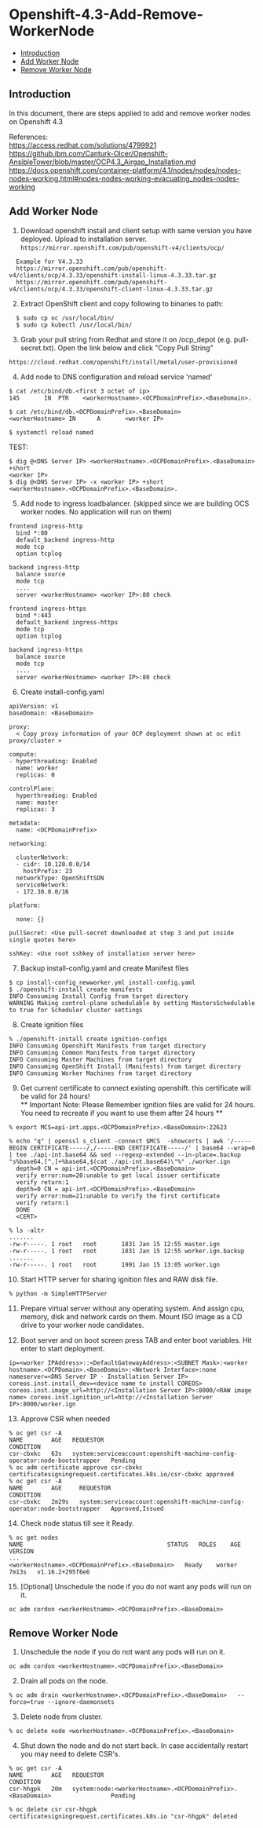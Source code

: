 # Openshift-4.3-Add-Remove-WorkerNode

- [Introduction](#introduction)
- [Add Worker Node](#add-worker-node)
- [Remove Worker Node](#remove-worker-node)

## Introduction
In this document, there are steps applied to add and remove worker nodes on Openshift 4.3

References:<br>
https://access.redhat.com/solutions/4799921<br>
https://github.ibm.com/Canturk-Olcer/Openshift-AnsibleTower/blob/master/OCP4.3_Airgap_Installation.md<br>
https://docs.openshift.com/container-platform/4.1/nodes/nodes/nodes-nodes-working.html#nodes-nodes-working-evacuating_nodes-nodes-working<br>


## Add Worker Node

1. Download openshift install and client setup with same version you have deployed. Upload to installation server.
  `https://mirror.openshift.com/pub/openshift-v4/clients/ocp/`

  ```
    Example for V4.3.33
    https://mirror.openshift.com/pub/openshift-v4/clients/ocp/4.3.33/openshift-install-linux-4.3.33.tar.gz
    https://mirror.openshift.com/pub/openshift-v4/clients/ocp/4.3.33/openshift-client-linux-4.3.33.tar.gz
  ```

2. Extract OpenShift client and copy following to binaries to path:
  ```
    $ sudo cp oc /usr/local/bin/
    $ sudo cp kubectl /usr/local/bin/
  ```

3. Grab your pull string from Redhat and store it on /ocp_depot (e.g. pull-secret.txt). Open the link below and click "Copy Pull String"
  ```
  https://cloud.redhat.com/openshift/install/metal/user-provisioned
  ```

4. Add node to DNS configuration and reload service 'named'
  ```
  $ cat /etc/bind/db.<first 3 octet of ip> 
  145       IN  PTR    <workerHostname>.<OCPDomainPrefix>.<BaseDomain>.

  $ cat /etc/bind/db.<OCPDomainPrefix>.<BaseDomain>
  <workerHostname> IN      A       <worker IP>

  $ systemctl reload named
  ```

  TEST:
  ```
  $ dig @<DNS Server IP> <workerHostname>.<OCPDomainPrefix>.<BaseDomain> +short
  <worker IP>
  $ dig @<DNS Server IP> -x <worker IP> +short
  <workerHostname>.<OCPDomainPrefix>.<BaseDomain>.
  ```

5. Add node to ingress loadbalancer. (skipped since we are building OCS worker nodes. No application will run on them)
  ```
  frontend ingress-http
    bind *:80
    default_backend ingress-http
    mode tcp
    option tcplog

  backend ingress-http
    balance source
    mode tcp
    ....  
    server <workerHostname> <worker IP>:80 check

  frontend ingress-https
    bind *:443
    default_backend ingress-https
    mode tcp
    option tcplog

  backend ingress-https
    balance source
    mode tcp
    ....  
    server <workerHostname> <worker IP>:80 check
  ```

6. Create install-config.yaml

  ```
  apiVersion: v1
  baseDomain: <BaseDomain>

  proxy:
    < Copy proxy information of your OCP deployment shown at oc edit proxy/cluster >

  compute:
  - hyperthreading: Enabled
    name: worker
    replicas: 0

  controlPlane:
    hyperthreading: Enabled
    name: master
    replicas: 3

  metadata:
    name: <OCPDomainPrefix>

  networking:

    clusterNetwork:
    - cidr: 10.128.0.0/14
      hostPrefix: 23
    networkType: OpenShiftSDN
    serviceNetwork:
    - 172.30.0.0/16

  platform:

    none: {}

  pullSecret: <Use pull-secret downloaded at step 3 and put inside single quotes here>

  sshKey: <Use root sshkey of installation server here>
  ```

7. Backup install-config.yaml and create Manifest files
  ```
  $ cp install-config_newworker.yml install-config.yaml
  $ ./openshift-install create manifests
  INFO Consuming Install Config from target directory
  WARNING Making control-plane schedulable by setting MastersSchedulable to true for Scheduler cluster settings
  ```

8. Create ignition files
  ```
  % ./openshift-install create ignition-configs
  INFO Consuming Openshift Manifests from target directory
  INFO Consuming Common Manifests from target directory
  INFO Consuming Master Machines from target directory
  INFO Consuming OpenShift Install (Manifests) from target directory
  INFO Consuming Worker Machines from target directory
  ```

9. Get current certificate to connect existing openshift. this certificate will be valid for 24 hours!<br>
   ** Important Note: Please Remember ignition files are valid for 24 hours. You need to recreate if you want to use them after 24 hours  **
  ```
  % export MCS=api-int.apps.<OCPDomainPrefix>.<BaseDomain>:22623

  % echo "q" | openssl s_client -connect $MCS  -showcerts | awk '/-----BEGIN CERTIFICATE-----/,/-----END CERTIFICATE-----/' | base64 --wrap=0 | tee ./api-int.base64 && sed --regexp-extended --in-place=.backup "s%base64,[^,]+%base64,$(cat ./api-int.base64)\"%" ./worker.ign
    depth=0 CN = api-int.<OCPDomainPrefix>.<BaseDomain>
    verify error:num=20:unable to get local issuer certificate
    verify return:1
    depth=0 CN = api-int.<OCPDomainPrefix>.<BaseDomain>
    verify error:num=21:unable to verify the first certificate
    verify return:1
    DONE
    <CERT>

  % ls -altr
  .......
  -rw-r-----. 1 root   root       1831 Jan 15 12:55 master.ign
  -rw-r-----. 1 root   root       1831 Jan 15 12:55 worker.ign.backup
  .......
  -rw-r-----. 1 root   root       1991 Jan 15 13:05 worker.ign
  ```

10. Start HTTP server for sharing ignition files and RAW disk file.
  ```
  % python -m SimpleHTTPServer  
  ```

11. Prepare virtual server without any operating system. And assign cpu, memory, disk and network cards on them.
    Mount ISO image as a CD drive to your worker node candidates.

12. Boot server and on boot screen press TAB and enter boot variables. Hit enter to start deployment.

  ```
  ip=<worker IPAddress>::<DefaultGatewayAddress>:<SUBNET Mask>:<worker hostname>.<OCPDomain>.<BaseDomain>:<Network Interface>:none nameserver=<DNS Server IP - Installation Server IP> coreos.inst.install_dev=<device name to install COREOS> coreos.inst.image_url=http://<Installation Server IP>:8000/<RAW image name> coreos.inst.ignition_url=http://<Installation Server IP>:8000/worker.ign
  ```

13. Approve CSR when needed
  ```
  % oc get csr -A
  NAME        AGE   REQUESTOR                                                                   CONDITION
  csr-cbxkc   63s   system:serviceaccount:openshift-machine-config-operator:node-bootstrapper   Pending
  % oc adm certificate approve csr-cbxkc
  certificatesigningrequest.certificates.k8s.io/csr-cbxkc approved
  % oc get csr -A
  NAME        AGE     REQUESTOR                                                                   CONDITION
  csr-cbxkc   2m29s   system:serviceaccount:openshift-machine-config-operator:node-bootstrapper   Approved,Issued
  ```

14. Check node status till see it Ready.

  ```
  % oc get nodes
  NAME                                         STATUS   ROLES    AGE     VERSION
  ...
  <workerHostname>.<OCPDomainPrefix>.<BaseDomain>   Ready    worker   7m13s   v1.16.2+295f6e6

  ```

15. [Optional] Unschedule the node if you do not want any pods will run on it.
  ```
  oc adm cordon <workerHostname>.<OCPDomainPrefix>.<BaseDomain>  
  ```


## Remove Worker Node  

1. Unschedule the node if you do not want any pods will run on it.
  ```
  oc adm cordon <workerHostname>.<OCPDomainPrefix>.<BaseDomain>  
  ```

2. Drain all pods on the node.

  ```
  % oc adm drain <workerHostname>.<OCPDomainPrefix>.<BaseDomain>   --force=true --ignore-daemonsets
  ```

3. Delete node from cluster.

  ```
  % oc delete node <workerHostname>.<OCPDomainPrefix>.<BaseDomain>
  ```

4. Shut down the node and do not start back. In case accidentally restart you may need to delete CSR's.

  ```
  % oc get csr -A
  NAME        AGE   REQUESTOR                                                                   CONDITION
  csr-hhgpk   20m   system:node:<workerHostname>.<OCPDomainPrefix>.<BaseDomain>                 Pending

  % oc delete csr csr-hhgpk
  certificatesigningrequest.certificates.k8s.io "csr-hhgpk" deleted
  ```
